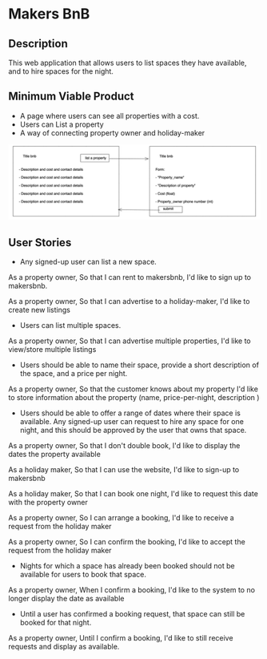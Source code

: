 # Makers BnB

## Description

This web application that allows users to list spaces they have available, and to hire spaces for the night.

## Minimum Viable Product

- A page where users can see all properties with a cost.
- Users can List a property
- A way of connecting property owner and holiday-maker

![view_mock_up](/public/images/Page_mock_up.png)


## User Stories

- Any signed-up user can list a new space.

As a property owner,
So that I can rent to makersbnb,
I'd like to sign up to makersbnb.

As a property owner,
So that I can advertise to a holiday-maker,
I'd like to create new listings


- Users can list multiple spaces.

As a property owner,
So that I can advertise multiple properties,
I'd like to view/store multiple listings


- Users should be able to name their space, provide a short description of the space, and a price per night.

As a property owner,
So that the customer knows about my property
I'd like to store information about the property (name, price-per-night, description )


- Users should be able to offer a range of dates where their space is available.
Any signed-up user can request to hire any space for one night, and this should be approved by the user that owns that space.

As a property owner,
So that I don't double book,
I'd like to display the dates the property available

As a holiday maker,
So that I can use the website,
I'd like to sign-up to makersbnb

As a holiday maker,
So that I can book one night,
I'd like to request this date with the property owner

As a property owner,
So I can arrange a booking,
I'd like to receive a request from the holiday maker

As a property owner,
So I can confirm the booking,
I'd like to accept the request from the holiday maker


- Nights for which a space has already been booked should not be available for users to book that space.

As a property owner,
When I confirm a booking,
I'd like to the system to no longer display the date as available


- Until a user has confirmed a booking request, that space can still be booked for that night.

As a property owner,
Until I confirm a booking,
I'd like to still receive requests and display as available.
